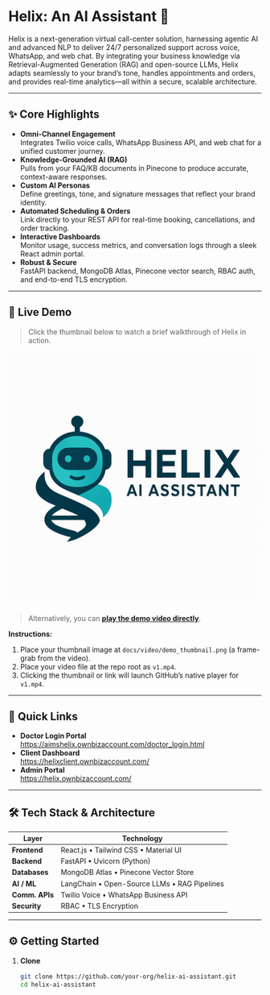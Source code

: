 # Helix: An AI Assistant 🤖

Helix is a next-generation virtual call-center solution, harnessing agentic AI and advanced NLP to deliver 24/7 personalized support across voice, WhatsApp, and web chat. By integrating your business knowledge via Retrieval-Augmented Generation (RAG) and open-source LLMs, Helix adapts seamlessly to your brand’s tone, handles appointments and orders, and provides real-time analytics—all within a secure, scalable architecture.

---

## ✨ Core Highlights

- **Omni-Channel Engagement**  
  Integrates Twilio voice calls, WhatsApp Business API, and web chat for a unified customer journey.  
- **Knowledge-Grounded AI (RAG)**  
  Pulls from your FAQ/KB documents in Pinecone to produce accurate, context-aware responses.  
- **Custom AI Personas**  
  Define greetings, tone, and signature messages that reflect your brand identity.  
- **Automated Scheduling & Orders**  
  Link directly to your REST API for real-time booking, cancellations, and order tracking.  
- **Interactive Dashboards**  
  Monitor usage, success metrics, and conversation logs through a sleek React admin portal.  
- **Robust & Secure**  
  FastAPI backend, MongoDB Atlas, Pinecone vector search, RBAC auth, and end-to-end TLS encryption.

---

## 🎥 Live Demo

> Click the thumbnail below to watch a brief walkthrough of Helix in action.

[![Helix Demo](docs/video/demo_thumbnail.png)](v1.mp4)

> Alternatively, you can **[play the demo video directly](v1.mp4)**.

**Instructions:**  
1. Place your thumbnail image at `docs/video/demo_thumbnail.png` (a frame-grab from the video).  
2. Place your video file at the repo root as `v1.mp4`.  
3. Clicking the thumbnail or link will launch GitHub’s native player for `v1.mp4`.

---

## 🚀 Quick Links

- **Doctor Login Portal**  
  https://aimshelix.ownbizaccount.com/doctor_login.html  
- **Client Dashboard**  
  https://helixclient.ownbizaccount.com/  
- **Admin Portal**  
  https://helix.ownbizaccount.com/  

---

## 🛠️ Tech Stack & Architecture

| Layer            | Technology                                    |
| ---------------- | --------------------------------------------- |
| **Frontend**     | React.js • Tailwind CSS • Material UI         |
| **Backend**      | FastAPI • Uvicorn (Python)                    |
| **Databases**    | MongoDB Atlas • Pinecone Vector Store         |
| **AI / ML**      | LangChain • Open-Source LLMs • RAG Pipelines   |
| **Comm. APIs**   | Twilio Voice • WhatsApp Business API          |
| **Security**     | RBAC • TLS Encryption                         |

---

## ⚙️ Getting Started

1. **Clone**  
   ```bash
   git clone https://github.com/your-org/helix-ai-assistant.git
   cd helix-ai-assistant
